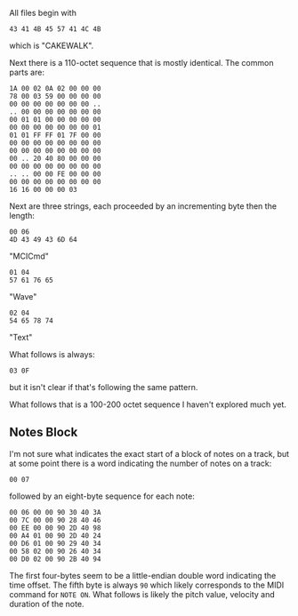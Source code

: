 All files begin with

    43 41 4B 45 57 41 4C 4B

which is "CAKEWALK".

Next there is a 110-octet sequence that is mostly identical. The common parts
are:

    1A 00 02 0A 02 00 00 00
    78 00 03 59 00 00 00 00
    00 00 00 00 00 00 00 ..
    .. 00 00 00 00 00 00 00
    00 01 01 00 00 00 00 00
    00 00 00 00 00 00 00 01
    01 01 FF FF 01 7F 00 00
    00 00 00 00 00 00 00 00
    00 00 00 00 00 00 00 00
    00 .. 20 40 80 00 00 00
    00 00 00 00 00 00 00 00
    .. .. 00 00 FE 00 00 00
    00 00 00 00 00 00 00 00
    16 16 00 00 00 03

Next are three strings, each proceeded by an incrementing byte then the length:

    00 06
    4D 43 49 43 6D 64

"MCICmd"

    01 04
    57 61 76 65

"Wave"

    02 04
    54 65 78 74

"Text"

What follows is always:

    03 0F

but it isn't clear if that's following the same pattern.

What follows that is a 100-200 octet sequence I haven't explored much yet.

## Notes Block

I'm not sure what indicates the exact start of a block of notes on a track,
but at some point there is a word indicating the number of notes on a track:

    00 07

followed by an eight-byte sequence for each note:

    00 06 00 00 90 30 40 3A
    00 7C 00 00 90 28 40 46
    00 EE 00 00 90 2D 40 98
    00 A4 01 00 90 2D 40 24
    00 D6 01 00 90 29 40 34
    00 58 02 00 90 26 40 34
    00 D0 02 00 90 2B 40 94

The first four-bytes seem to be a little-endian double word indicating the
time offset. The fifth byte is always `90` which likely corresponds to the
MIDI command for `NOTE ON`. What follows is likely the pitch value, velocity
and duration of the note.
